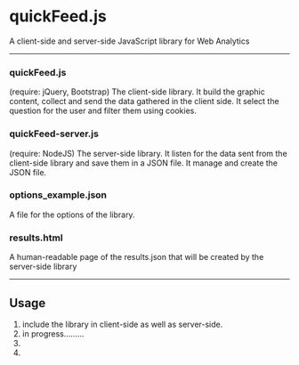 # quickFeed.js
A client-side and server-side JavaScript library for Web Analytics

<hr>

<h3> quickFeed.js </h3> (require: jQuery, Bootstrap)
The client-side library. 
It build the graphic content, collect and send the data gathered in the client side.
It select the question for the user and filter them using cookies.
<br>
<h3> quickFeed-server.js </h3> (require: NodeJS)
The server-side library.
It listen for the data sent from the client-side library and save them in a JSON file.
It manage and create the JSON file.
<br>
<h3> options_example.json </h3>
A file for the options of the library.
<br>
<h3> results.html </h3>
A human-readable page of the results.json that will be created by the server-side library
<hr>
<h2> Usage </h2>
<ol>
  <li> include the library in client-side as well as server-side. </li>
  <li> in progress......... </li>
  <li> </li>
  <li> </li>

